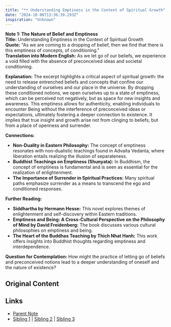 ```yaml
---
title: "** Understanding Emptiness in the Context of Spiritual Growth"
date: "2024-10-06T13:36:39.293Z"
inspiration: "Unknown"
---
```


  
**Note 1: The Nature of Belief and Emptiness**  
**Title:** Understanding Emptiness in the Context of Spiritual Growth  
**Quote:** "As we are coming to a dropping of belief, then we find that there is this emptiness of concepts, of conditioning."  
**Translation into Modern English:** As we let go of our beliefs, we experience a void filled with the absence of preconceived ideas and societal conditioning.  

**Explanation:** The excerpt highlights a critical aspect of spiritual growth: the need to release entrenched beliefs and concepts that confine our understanding of ourselves and our place in the universe. By dropping these conditioned notions, we open ourselves up to a state of emptiness, which can be perceived not negatively, but as space for new insights and awareness. This emptiness allows for authenticity, enabling individuals to encounter Being without the interference of preconceived ideas or expectations, ultimately fostering a deeper connection to existence. It implies that true insight and growth arise not from clinging to beliefs, but from a place of openness and surrender.  

**Connections:**  
- **Non-Duality in Eastern Philosophy:** The concept of emptiness resonates with non-dualistic teachings found in Advaita Vedanta, where liberation entails realizing the illusion of separateness.  
- **Buddhist Teachings on Emptiness (Shunyata):** In Buddhism, the concept of emptiness is fundamental and is seen as essential for the realization of enlightenment.  
- **The Importance of Surrender in Spiritual Practices:** Many spiritual paths emphasize surrender as a means to transcend the ego and conditioned responses.  

**Further Reading:**  
- **Siddhartha by Hermann Hesse:** This novel explores themes of enlightenment and self-discovery within Eastern traditions.  
- **Emptiness and Being: A Cross-Cultural Perspective on the Philosophy of Mind by David Freidenberg:** The book discusses various cultural philosophies on emptiness and being.  
- **The Heart of the Buddhas Teaching by Thich Nhat Hanh:** This work offers insights into Buddhist thoughts regarding emptiness and interdependence.  

**Question for Contemplation:** How might the practice of letting go of beliefs and preconceived notions lead to a deeper understanding of oneself and the nature of existence?  


## Original Content



## Links

- [Parent Note](/parent-note.md)
- [Sibling 1](/zettel1.md) | [Sibling 2](/zettel2.md) | [Sibling 3](/zettel3.md)
